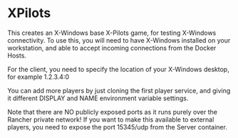 # XPilots

This creates an X-Windows base X-Pilots game, for testing X-Windows connectivity.  To use this, you will need to have X-Windows installed on your workstation, and able to accept incoming connections from the Docker Hosts.

For the client, you need to specify the location of your X-Windows desktop, for example 1.2.3.4:0

You can add more players by just cloning the first player service, and giving it different DISPLAY and NAME environment variable settings.

Note that there are NO publicly exposed ports as it runs purely over the Rancher
private network!  If you want to make this available to external players, you
need to expose the port 15345/udp from the Server container.

